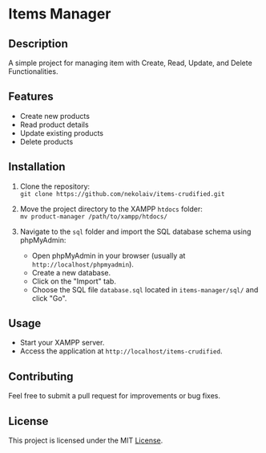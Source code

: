 # Items Manager

## Description
A simple project for managing item with Create, Read, Update, and Delete Functionalities.

## Features
- Create new products
- Read product details
- Update existing products
- Delete products

## Installation
1. Clone the repository:  
   `git clone https://github.com/nekolaiv/items-crudified.git`
   
2. Move the project directory to the XAMPP `htdocs` folder:  
   `mv product-manager /path/to/xampp/htdocs/`
   
3. Navigate to the `sql` folder and import the SQL database schema using phpMyAdmin:
   - Open phpMyAdmin in your browser (usually at `http://localhost/phpmyadmin`).
   - Create a new database.
   - Click on the "Import" tab.
   - Choose the SQL file `database.sql` located in `items-manager/sql/` and click "Go".

## Usage
- Start your XAMPP server.
- Access the application at `http://localhost/items-crudified`.

## Contributing
Feel free to submit a pull request for improvements or bug fixes.

## License
This project is licensed under the MIT [License](LICENSE).
